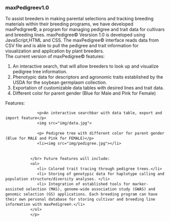 
<h3>maxPedigreev1.0</h3>
               <p>To assist breeders in making parental selections and tracking breeding materials within their breeding programs, we have developed maxPedigree©, a program for managing pedigree and trait data for cultivars and breeding lines. maxPedigree©  Vesrsion 1.0 is developed using JavaScript,HTML and CSS. The maxPedigree© interface reads data from CSV file and is able to pull the pedigree and trait information for visualization and application by plant breeders.</br>The current version of maxPedigree©  features: 
               <ol>
                  <li>An interactive search, that will allow breeders to look up and visualize pedigree tree information. </li>
                  <li> Phenotypic data for descriptors and agronomic traits established by the USDA for the soybean germplasm collection. </li>
                  <li> Exportation of customizable data tables with desired lines and trait data.</li>
                  <li> Different color for parent gender (Blue for Male and Pink for Female)</li>
               </ol>
               <p>Features:</p>
                 
                  <p>An interactive searchbar with data table, export and import feature</p>
                  <img src="img/data.jpg">
                  
                  <p> Pedigree tree with different color for parent gender (Blue for MALE and Pink for FEMALE)</p>
                  <li><img src="img/pedigree.jpg"></li>
               

               </br> Future features will include: 
               <ol>
                  <li> Colored trait tracing through pedigree trees.</li>
                  <li> Storing of genotypic data for haplotype calling and population structure/diversity analyses. </li>
                  <li> Integration of established tools for marker-assisted selection (MAS), genome-wide association study (GWAS) and genomic selection (GS) applications. Each breeding program can have their own personal database for storing cultivar and breeding line information with maxPedigree©.</li>
               </ol>
               </p>
